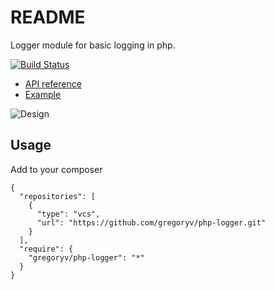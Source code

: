 README
======

Logger module for basic logging in php.

[![Build Status](https://travis-ci.org/gregoryv/php-logger.svg?branch=master)](https://travis-ci.org/gregoryv/php-logger)

* [API reference](http://gregoryv.github.io/php-logger/api/namespace-gregoryv.logger.html)
* [Example](ExampleUsage.php)

![Design](design.png)

Usage
-----

Add to your composer

    {
      "repositories": [
        {
          "type": "vcs",
          "url": "https://github.com/gregoryv/php-logger.git"
        }
      ],
      "require": {
        "gregoryv/php-logger": "*"
      }
    }
